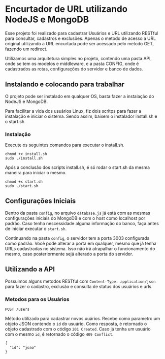 # Encurtador de URL utilizando NodeJS e MongoDB

Esse projeto foi realizado para cadastrar Usuários e URL utilizando RESTful para consultar, cadastros e exclusões.
Apenas o metodo de acesso a URL original utilizando a URL encurtada pode ser acessado pelo metodo GET, fazendo um redirect.

Utilizamos uma arquitetura simples no projeto, contendo uma pasta API, onde se tem os modelos e middleware, e a pasta CONFIG, onde é cadastrados as rotas, configurações do servidor e banco de dados.

Instalando e colocando para trabalhar
-------------------------------------------

O projeto pode ser instalado em qualquer OS, basta fazer a instalação do NodeJS e MongoDB.

Para facilitar a vida dos usuários Linux, fiz dois scritps para fazer a instalação e iniciar o sistema.
Sendo assim, baixem o instalador install.sh e o start.sh.

### Instalação

Execute os seguintes comandos para executar o install.sh.
```
chmod +x install.sh
sudo ./install.sh
```

Após a conclusão dos scripts install.sh, é só rodar o start.sh da mesma maneira para iniciar o mesmo.
```
chmod +x start.sh
sudo ./start.sh
```

Configurações Iniciais
-------------------------

Dentro da pasta `config`, no arquivo `database.js` já está com as mesmas configurações iniciais do MongoDB e com o host como localhost por padrão. Caso tenha nescessidade alguma informação do banco, faça antes de iniciar executar o `start.sh`.

Continuando na pasta `config`, o servidor tem a porta 3003 configurada como padrão. Você pode alterar a porta em qualquer, mesmo que já tenha URLs cadastradas no sistema. Isso não irá atrapalhar o funcionamento do mesmo, caso posteriormente sejá alterado a porta do servidor.


Utilizando a API
-----------------

Possuimos alguns metodos RESTful com `Content-Type: application/json` para fazer o cadastro, exclusão e consulta de status dos usuários e urls.

### Metodos para os Usuários

```POST /users```

Método utilizado para cadastrar novos uuários. Recebe como parametro um objeto JSON contendo o `id` do usuário. Como resposta, é retornado o objeto cadastrado com o código `201 Created`. Caso já tenha um usuário com o mesmo `id`, é retornado o código `409 Conflict`.
```
{
  "id": "joao"
}
```
